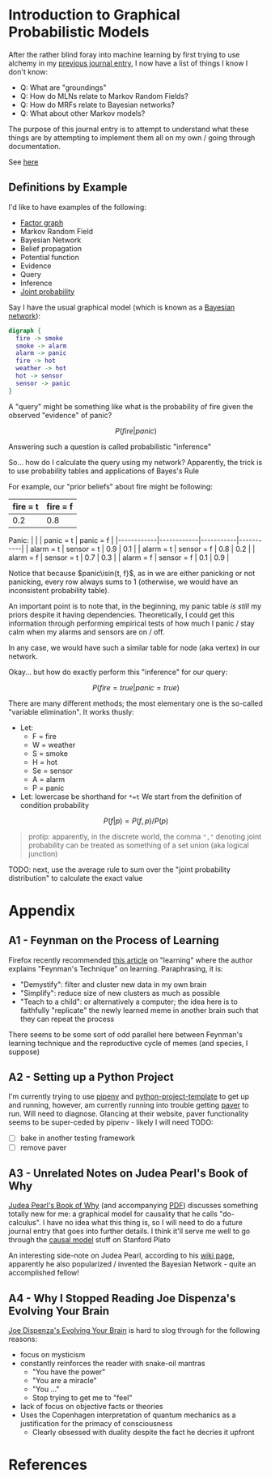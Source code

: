 # Introduction to Graphical Probabilistic Models

After the rather blind foray into machine learning by first trying to use alchemy in my [previous journal entry](./3-using-alchemy.md), I now have a list of things I know I don't know:

- Q: What are "groundings"
- Q: How do MLNs relate to Markov Random Fields?
- Q: How do MRFs relate to Bayesian networks?
- Q: What about other Markov models?

The purpose of this journal entry is to attempt to understand what these things are by attempting to implement them all on my own / going through documentation.

See [here](../intgraph)

## Definitions by Example

I'd like to have examples of the following:

- [Factor graph][10]
- Markov Random Field
- Bayesian Network
- Belief propagation
- Potential function
- Evidence
- Query
- Inference
- [Joint probability][12]

Say I have the usual graphical model (which is known as a [Bayesian network][11]):

```dot
digraph {
  fire -> smoke
  smoke -> alarm
  alarm -> panic
  fire -> hot
  weather -> hot
  hot -> sensor
  sensor -> panic
}
```

A "query" might be something like what is the probability of fire given the observed "evidence" of panic?

```math
P(fire | panic) 
```

Answering such a question is called probabilistic "inference" 

So... how do I calculate the query using my network? Apparently, the trick is to use probability tables and applications of Bayes's Rule

For example, our "prior beliefs" about fire might be following:

| fire = t | fire = f |
|---------|---------|
| 0.2     |  0.8    |

Panic:
|            |            | panic = t | panic = f |
|------------|------------|-----------|-----------|
| alarm = t  | sensor = t |     0.9   |      0.1  |
| alarm = t  | sensor = f |     0.8   |      0.2  |
| alarm = f  | sensor = t |     0.7   |      0.3  |
| alarm = f  | sensor = f |     0.1   |      0.9  |

Notice that because $panic\isin{t, f}$, as in we are either panicking or not panicking, every row always sums to 1 (otherwise, we would have an inconsistent probability table). 

An important point is to note that, in the beginning, my panic table *is still* my priors despite it having dependencies. Theoretically, I could get this information through performing empirical tests of how much I panic / stay calm when my alarms and sensors are on / off.

In any case, we would have such a similar table for node (aka vertex) in our network.

Okay... but how do exactly perform this "inference" for our query:

```math
P(fire=true | panic=true)
```

There are many different methods; the most elementary one is the so-called "variable elimination". It works thusly:

- Let:
  - F = fire
  - W = weather
  - S = smoke
  - H = hot
  - Se = sensor
  - A = alarm
  - P = panic
- Let: lowercase be shorthand for `*=t`
We start from the definition of condition probability

```math
P(f|p) = P(f,p) / P(p)
```

>protip: apparently, in the discrete world, the comma `","` denoting joint probability can be treated as something of a set union (aka logical junction)

TODO: next, use the average rule to sum over the "joint probability distribution" to calculate the exact value

# Appendix

## A1 - Feynman on the Process of Learning

Firefox recently recommended [this article][1] on "learning" where the author explains "Feynman's Technique" on learning. Paraphrasing, it is:

- "Demystify": filter and cluster new data in my own brain
- "Simplify": reduce size of new clusters as much as possible
- "Teach to a child": or alternatively a computer; the idea here is to faithfully "replicate" the newly learned meme in another brain such that they can repeat the process

There seems to be some sort of odd parallel here between Feynman's learning technique and the reproductive cycle of memes (and species, I suppose)

## A2 - Setting up a Python Project

I'm currently trying to use [pipenv][2] and [python-project-template][3] to get up and running, however, am currently running into trouble getting [paver][4] to run. Will need to diagnose. Glancing at their website, paver functionality seems to be super-ceded by pipenv - likely I will need TODO:

- [ ] bake in another testing framework
- [ ] remove paver

## A3 - Unrelated Notes on Judea Pearl's Book of Why

[Judea Pearl's Book of Why][6] (and accompanying [PDF][9]) discusses something totally new for me: a graphical model for causality that he calls "do-calculus". I have no idea what this thing is, so I will need to do a future journal entry that goes into further details. I think it'll serve me well to go through the [causal model][7] stuff on Stanford Plato

An interesting side-note on Judea Pearl, according to his [wiki page][8], apparently he also popularized / invented the Bayesian Network - quite an accomplished fellow!

## A4 - Why I Stopped Reading Joe Dispenza's Evolving Your Brain

[Joe Dispenza's Evolving Your Brain][5] is hard to slog through for the following reasons:

- focus on mysticism
- constantly reinforces the reader with snake-oil mantras
  - "You have the power"
  - "You are a miracle"
  - "You ..."
  - Stop trying to get me to "feel"
- lack of focus on objective facts or theories
- Uses the Copenhagen interpretation of quantum mechanics as a justification for the primacy of consciousness
  - Clearly obsessed with duality despite the fact he decries it upfront

# References

[1]: <https://getpocket.com/explore/item/the-secret-algorithm-behind-learning> "The Secret PseudoCode Behind Learning"
[2]: <https://github.com/pypa/pipenv> "Pipenv - package manager for python"
[3]: <https://github.com/seanfisk/python-project-template> "Python Project Template"
[4]: <https://github.com/paver/paver> "Python Paver"
[5]: <https://www.audible.com/pd/Evolve-Your-Brain-Audiobook/B01NANC6PV> "Evolve Your Brain on Audible"
[6]: <https://www.audible.com/pd/The-Book-of-Why-Audiobook/B07CYGJDJ8> "Book of Why on Audible"
[7]: <https://plato.stanford.edu/entries/causal-models/index.html> "Causal Models from Stanford Philosophy"
[8]: <https://en.wikipedia.org/wiki/Judea_Pearl> "Judea Pearl on Wikipedia"
[9]: <http://download.audible.com/product_related_docs/BK_BRLL_010665.pdf> "Accompanying PDF to the Book of Why on Audible"
[10]: <http://deepdive.stanford.edu/inference> "Stanford Deepdive on Factor Graphs"
[11]: <https://en.wikipedia.org/wiki/Bayesian_network> "Bayesian Network on Wikipedia"
[12]: <https://en.wikipedia.org/wiki/Joint_probability_distribution> "Joint probability"
